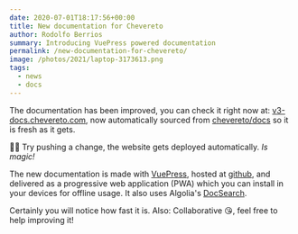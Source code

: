 ```yaml
---
date: 2020-07-01T18:17:56+00:00
title: New documentation for Chevereto
author: Rodolfo Berrios
summary: Introducing VuePress powered documentation
permalink: /new-documentation-for-chevereto/
image: /photos/2021/laptop-3173613.png
tags:
  - news
  - docs
---
```

The documentation has been improved, you can check it right now at: [v3-docs.chevereto.com](https://v3-docs.chevereto.com/), now automatically sourced from [chevereto/docs](https://github.com/chevereto/docs) so it is fresh as it gets.

🧙🏾 Try pushing a change, the website gets deployed automatically. _Is magic!_

The new documentation is made with [VuePress](https://vuepress.vuejs.org/), hosted at [github](https://github.com/chevereto/v3-docs), and delivered as a progressive web application (PWA) which you can install in your devices for offline usage. It also uses Algolia's [DocSearch](https://docsearch.algolia.com/).

Certainly you will notice how fast it is. Also: Collaborative 😘, feel free to help improving it!
